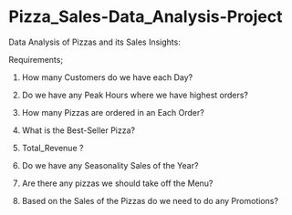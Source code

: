 # Pizza_Sales-Data_Analysis-Project

Data Analysis of Pizzas and its Sales Insights:

Requirements;

1. How many Customers do we have each Day?   

2. Do we have any Peak Hours where we have highest orders?

3. How many Pizzas are ordered in an Each Order?

4. What is the Best-Seller Pizza?

5. Total_Revenue ?

6. Do we have any Seasonality Sales of the Year?

7. Are there any pizzas we should take off the Menu?

8. Based on the Sales of the Pizzas do we need to do any Promotions?

